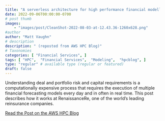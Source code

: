 ```yaml
---
title: "A serverless architecture for high performance financial modelling"
date: 2022-09-06T00:00:00-0700
# post thumb
images:
    - "images/post/CleanShot-2022-08-03-at-12.43.36-1260x628.png"
#author
author: "Matt Vaughn"
# description
description: " (reposted from AWS HPC Blog)"
# Taxonomies
categories: [ "Financial Services", ]
tags: [ "HPC",  "Financial Services",  "Modeling",  "hpcblog", ]
type: "regular" # available type (regular or featured)
draft: false
---
```


Understanding deal and portfolio risk and capital requirements is a computationally expensive process that requires the execution of multiple financial forecasting models every day and in often in real time. This post describes how it works at RenaissanceRe, one of the world’s leading reinsurance companies.

<a href="https://aws.amazon.com/blogs/hpc/a-serverless-architecture-for-high-performance-financial-modelling/" class="btn btn-primary btn-lg active" role="button" aria-pressed="true" style="margin-top: 8px;">Read the Post on the AWS HPC Blog</a>